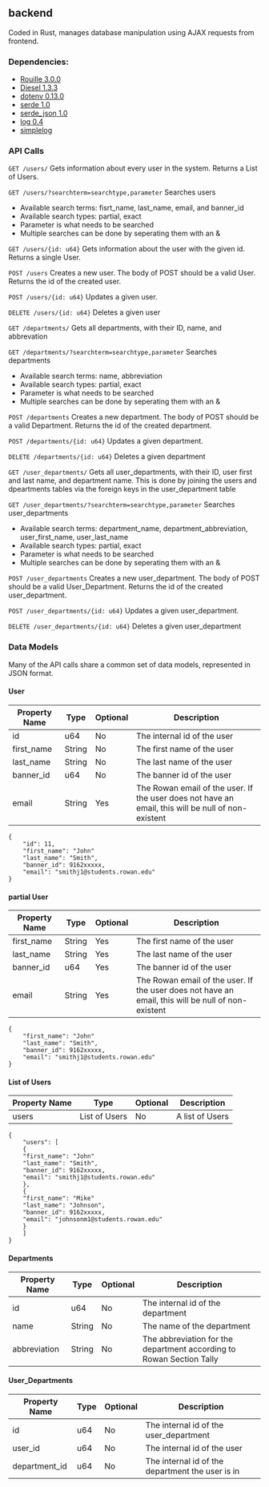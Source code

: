 ## backend
Coded in Rust, manages database manipulation using AJAX requests from frontend.

### Dependencies:
* [Rouille 3.0.0](https://github.com/tomaka/rouille)
* [Diesel 1.3.3](https://github.com/diesel-rs/diesel)
* [dotenv 0.13.0](https://github.com/sgrif/rust-dotenv)
* [serde 1.0](https://github.com/serde-rs/serde)
* [serde_json 1.0](https://github.com/serde-rs/json)
* [log 0.4](https://github.com/rust-lang-nursery/log)
* [simplelog](https://github.com/drakulix/simplelog.rs)

### API Calls

`GET /users/`
Gets information about every user in the system. Returns a List of Users.

`GET /users/?searchterm=searchtype,parameter`
Searches users
  + Available search terms: fisrt_name, last_name, email, and banner_id
  + Available search types: partial, exact
  + Parameter is what needs to be searched
  + Multiple searches can be done by seperating them with an &

`GET /users/{id: u64}`
Gets information about the user with the given id. Returns a single User.

`POST /users`
Creates a new user. The body of POST should be a valid User. Returns the id of the created user.

`POST /users/{id: u64}`
Updates a given user.

`DELETE /users/{id: u64}`
Deletes a given user

`GET /departments/`
Gets all departments, with their ID, name, and abbrevation

`GET /departments/?searchterm=searchtype,parameter` 
Searches departments
  + Available search terms: name, abbreviation
  + Available search types: partial, exact  
  + Parameter is what needs to be searched  
  + Multiple searches can be done by seperating them with an &
  
`POST /departments`
Creates a new department. The body of POST should be a valid Department. Returns the id of the created department.

`POST /departments/{id: u64}`
Updates a given department.

`DELETE /departments/{id: u64}`
Deletes a given department

`GET /user_departments/`
Gets all user_departments, with their ID, user first and last name, and department name.
This is done by joining the users and dpeartments tables via the foreign keys in the user_department table
  
`GET /user_departments/?searchterm=searchtype,parameter`
Searches user_departments
  + Available search terms: department_name, department_abbreviation, user_first_name, user_last_name
  + Available search types: partial, exact
  + Parameter is what needs to be searched
  + Multiple searches can be done by seperating them with an &

`POST /user_departments`
Creates a new user_department. The body of POST should be a valid User_Department. Returns the id of the created user_department.

`POST /user_departments/{id: u64}`
Updates a given user_department.

`DELETE /user_departments/{id: u64}`
Deletes a given user_department

  
### Data Models

Many of the API calls share a common set of data models, represented in JSON format.

#### User
| Property Name | Type   | Optional | Description |
|---------------|--------|----------|-------------|
| id            | u64    | No       | The internal id of the user |
| first_name    | String | No       | The first name of the user |
| last_name     | String | No       | The last name of the user |
| banner_id     | u64    | No       | The banner id of the user |
| email         | String | Yes      | The Rowan email of the user. If the user does not have an email, this will be null of non-existent |
```
{
    "id": 11,
    "first_name": "John"
    "last_name": "Smith",
    "banner_id": 9162xxxxx,
    "email": "smithj1@students.rowan.edu"
}
```

#### partial User
| Property Name | Type   | Optional | Description |
|---------------|--------|----------|-------------|
| first_name    | String | Yes      | The first name of the user |
| last_name     | String | Yes      | The last name of the user |
| banner_id     | u64    | Yes      | The banner id of the user |
| email         | String | Yes      | The Rowan email of the user. If the user does not have an email, this will be null of non-existent |
```
{
    "first_name": "John"
    "last_name": "Smith",
    "banner_id": 9162xxxxx,
    "email": "smithj1@students.rowan.edu"
}
```

#### List of Users
| Property Name | Type          | Optional | Description     |
|---------------|---------------|----------|-----------------|
| users         | List of Users | No       | A list of Users |
```
{
    "users": [
    {
    "first_name": "John"
    "last_name": "Smith",
    "banner_id": 9162xxxxx,
    "email": "smithj1@students.rowan.edu"
    },
    {
    "first_name": "Mike"
    "last_name": "Johnson",
    "banner_id": 9162xxxxx,
    "email": "johnsonm1@students.rowan.edu"
    }
    ]
}
```

#### Departments
| Property Name | Type   | Optional | Description                                                          |
|---------------|--------|----------|----------------------------------------------------------------------|
| id            | u64    | No       | The internal id of the department                                    |
| name          | String | No       | The name of the department                                           |
| abbreviation  | String | No       | The abbreviation for the department according to Rowan Section Tally |

#### User_Departments
| Property Name | Type   | Optional | Description                                      |
|---------------|--------|----------|--------------------------------------------------|
| id            | u64    | No       | The internal id of the user_department           |
| user_id       | u64    | No       | The internal id of the user                      |
| department_id | u64    | No       | The internal id of the department the user is in |


